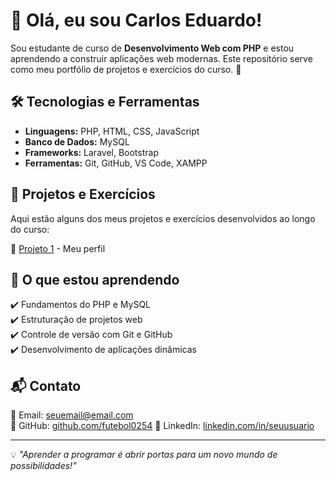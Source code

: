 # 👋 Olá, eu sou Carlos Eduardo!

Sou estudante de curso de **Desenvolvimento Web com PHP** e estou aprendendo a construir aplicações web modernas. 
Este repositório serve como meu portfólio de projetos e exercícios do curso. 🚀

## 🛠️ Tecnologias e Ferramentas
- **Linguagens:** PHP, HTML, CSS, JavaScript
- **Banco de Dados:** MySQL
- **Frameworks:** Laravel, Bootstrap
- **Ferramentas:** Git, GitHub, VS Code, XAMPP

## 📌 Projetos e Exercícios
Aqui estão alguns dos meus projetos e exercícios desenvolvidos ao longo do curso:

🔹 [Projeto 1](https://github.com/futebol0254/futebol0254) - Meu perfil
<!-- 🔹 [Projeto 2](https://github.com/seu-usuario/projeto-2) - Breve descrição do projeto.
🔹 [Projeto 3](https://github.com/seu-usuario/projeto-3) - Breve descrição do projeto. -->

## 📖 O que estou aprendendo
✔️ Fundamentos do PHP e MySQL  
✔️ Estruturação de projetos web  
✔️ Controle de versão com Git e GitHub  
✔️ Desenvolvimento de aplicações dinâmicas  

## 📬 Contato
📧 Email: [seuemail@email.com](mailto:seuemail@email.com)  
🔗 GitHub: [github.com/futebol0254](https://github.com/futebol0254/) 
🔗 LinkedIn: [linkedin.com/in/seuusuario](https://linkedin.com/in/seuusuario)  

---

💡 _"Aprender a programar é abrir portas para um novo mundo de possibilidades!"_
